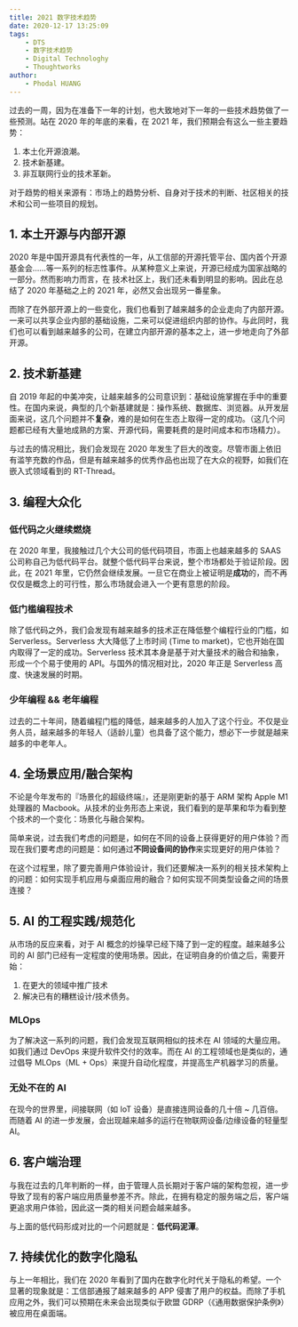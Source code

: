 ```yaml
---
title: 2021 数字技术趋势
date: 2020-12-17 13:25:09
tags: 
    - DTS 
    - 数字技术趋势
    - Digital Technologhy
    - Thoughtworks
author:
    - Phodal HUANG
---
```


过去的一周，因为在准备下一年的计划，也大致地对下一年的一些技术趋势做了一些预测。站在 2020 年的年底的来看，在 2021 年，我们预期会有这么一些主要趋势：

1. 本土化开源浪潮。
2. 技术新基建。
3. 非互联网行业的技术革新。

对于趋势的相关来源有：市场上的趋势分析、自身对于技术的判断、社区相关的技术和公司一些项目的规划。

## 1. 本土开源与内部开源

2020 年是中国开源具有代表性的一年，从工信部的开源托管平台、国内首个开源基金会……等一系列的标志性事件。从某种意义上来说，开源已经成为国家战略的一部分。然而影响力而言，在 技术社区上，我们还未看到明显的影响。因此在总结了 2020 年基础之上的 2021 年，必然又会出现另一番星象。

而除了在外部开源上的一些变化，我们也看到了越来越多的企业走向了内部开源。一来可以共享企业内部的基础设施，二来可以促进组织内部的协作。与此同时，我们也可以看到越来越多的公司，在建立内部开源的基本之上，进一步地走向了外部开源。

## 2. 技术新基建

自 2019 年起的中美冲突，让越来越多的公司意识到：基础设施掌握在手中的重要性。在国内来说，典型的几个新基建就是：操作系统、数据库、浏览器。从开发层面来说，这几个问题并不**复杂**，难的是如何在生态上取得一定的成功。（这几个问题都已经有大量地成熟的方案、开源代码，需要耗费的是时间成本和市场精力）。

与过去的情况相比，我们会发现在 2020 年发生了巨大的改变。尽管市面上依旧有滥竽充数的作品，但是有越来越多的优秀作品也出现了在大众的视野，如我们在嵌入式领域看到的 RT-Thread。

## 3. 编程大众化

### 低代码之火继续燃烧

在 2020 年里，我接触过几个大公司的低代码项目，市面上也越来越多的 SAAS 公司称自己为低代码平台。就整个低代码平台来说，整个市场都处于验证阶段。因此，在 2021 年里，它仍然会继续发展。一旦它在商业上被证明是**成功**的，而不再仅仅是概念上的可行性，那么市场就会进入一个更有意思的阶段。

### 低门槛编程技术 

除了低代码之外，我们会发现有越来越多的技术正在降低整个编程行业的门槛，如 Serverless。Serverless 大大降低了上市时间 (Time to market)，它也开始在国内取得了一定的成功。Serverless 技术其本身是基于对大量技术的融合和抽象，形成一个个易于使用的 API。与国外的情况相对比，2020 年正是 Serverless 高度、快速发展的时期。

### 少年编程 && 老年编程

过去的二十年间，随着编程门槛的降低，越来越多的人加入了这个行业。不仅是业务人员，越来越多的年轻人（适龄儿童）也具备了这个能力，想必下一步就是越来越多的中老年人。

## 4. 全场景应用/融合架构

不论是今年发布的『场景化的超级终端』，还是刚更新的基于 ARM 架构 Apple M1 处理器的 Macbook。从技术的业务形态上来说，我们看到的是苹果和华为看到整个技术的一个变化：场景化与融合架构。

简单来说，过去我们考虑的问题是，如何在不同的设备上获得更好的用户体验？而现在我们要考虑的问题是：如何通过**不同设备间的协作**来实现更好的用户体验？

在这个过程里，除了要完善用户体验设计，我们还要解决一系列的相关技术架构上的问题：如何实现手机应用与桌面应用的融合？如何实现不同类型设备之间的场景连接？

## 5. AI 的工程实践/规范化

从市场的反应来看，对于 AI 概念的炒操早已经下降了到一定的程度。越来越多公司的 AI 部门已经有一定程度的使用场景。因此，在证明自身的价值之后，需要开始：

1. 在更大的领域中推广技术
2. 解决已有的糟糕设计/技术债务。

### MLOps

为了解决这一系列的问题，我们会发现互联网相似的技术在 AI 领域的大量应用。如我们通过 DevOps 来提升软件交付的效率。而在 AI 的工程领域也是类似的，通过倡导 MLOps（ML + Ops）来提升自动化程度，并提高生产机器学习的质量。

### 无处不在的 AI

在现今的世界里，间接联网（如 IoT 设备）是直接连网设备的几十倍 ~ 几百倍。而随着 AI 的进一步发展，会出现越来越多的运行在物联网设备/边缘设备的轻量型 AI。

## 6. 客户端治理

与我在过去的几年判断的一样，由于管理人员长期对于客户端的架构忽视，进一步导致了现有的客户端应用质量参差不齐。除此，在拥有稳定的服务端之后，客户端更追求用户体验，因此这一类的相关问题会越来越多。

与上面的低代码形成对比的一个问题就是：**低代码泥潭**。

## 7. 持续优化的数字化隐私

与上一年相比，我们在 2020 年看到了国内在数字化时代关于隐私的希望。一个显著的现象就是：工信部通报了越来越多的 APP 侵害了用户的权益。而除了手机应用之外，我们可以预期在未来会出现类似于欧盟 GDRP（《通用数据保护条例》）被应用在桌面端。

